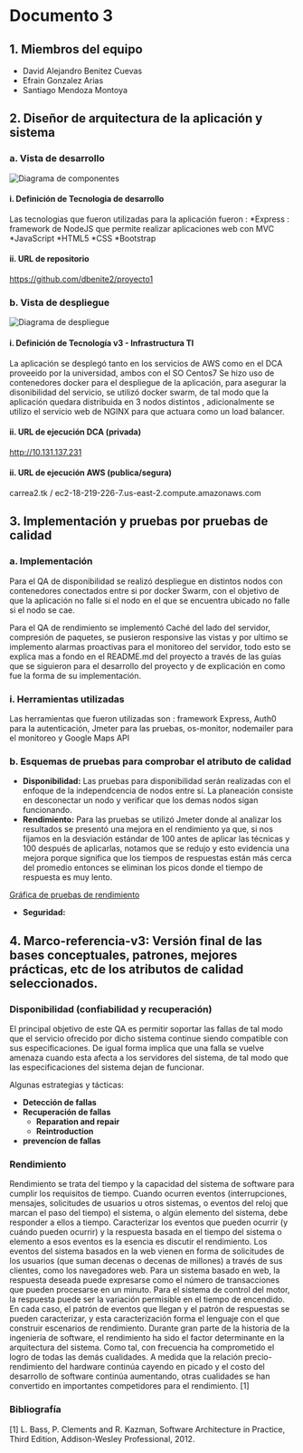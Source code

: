 # Documento 3 

## 1. Miembros del equipo

* David Alejandro Benitez Cuevas 
* Efrain Gonzalez Arias 
* Santiago Mendoza Montoya 

## 2. Diseñor de arquitectura de la aplicación y sistema 

### a. Vista de desarrollo 

![Diagrama de componentes](componentes.png)

#### i. Definición de Tecnologia de desarrollo 

Las tecnologias que fueron utilizadas para la aplicación fueron : 
*Express : framework de NodeJS que permite realizar aplicaciones web con MVC 
*JavaScript
*HTML5 
*CSS 
*Bootstrap

#### ii. URL de repositorio 
https://github.com/dbenite2/proyecto1

### b. Vista de despliegue 
![Diagrama de despliegue](despliegue.png)

#### i. Definición de Tecnología v3 - Infrastructura TI 

La aplicación se desplegó tanto en los servicios de AWS como en el DCA proveeido por la universidad, ambos con el SO Centos7
Se hizo uso de contenedores docker para el despliegue de la aplicación, para asegurar la disonibilidad del servicio, se utilizó docker swarm, de tal modo que la aplicación quedara distribuida en 3 nodos distintos , adicionalmente se utilizo el servicio web de NGINX para que actuara como un load balancer.


#### ii. URL de ejecución DCA (privada)

http://10.131.137.231

#### ii. URL de ejecución AWS (publica/segura)
 
 carrea2.tk / ec2-18-219-226-7.us-east-2.compute.amazonaws.com
 
 ## 3. Implementación y pruebas por pruebas de calidad 
 
 ### a. Implementación 
 
 Para el QA de disponibilidad se realizó despliegue en distintos nodos con contenedores conectados entre si por docker Swarm, con el objetivo  de que la aplicación no falle si el nodo en el que se encuentra ubicado
 no falle si el nodo se cae.
 
 Para el QA de rendimiento se implementó Caché del lado del servidor, compresión de paquetes, se pusieron responsive las vistas y por ultimo se implemento alarmas proactivas para el monitoreo del servidor, todo esto se explica mas a fondo en el README.md del proyecto a través de las guías que se siguieron para el desarrollo del proyecto y de explicación en como fue la forma de su implementación. 
 
 ### i. Herramientas utilizadas 
 
 Las herramientas que fueron utilizadas son : framework Express, Auth0 para la autenticación, Jmeter para las pruebas, os-monitor, nodemailer para el monitoreo y Google Maps API 
 
 ### b. Esquemas de pruebas para comprobar el atributo de calidad 
 
 * **Disponibilidad:** Las pruebas para disponibilidad serán realizadas con el enfoque de la independcencia de nodos entre sí. La planeación consiste en desconectar un nodo y verificar que los demas nodos sigan funcionando.
 * **Rendimiento:**  Para las pruebas se utilizó Jmeter donde al analizar los resultados se presentó una mejora en el rendimiento ya que, si nos fijamos en la desviación estándar de 100 antes de aplicar las técnicas y 100 después de aplicarlas, notamos que se redujo y esto evidencia una mejora porque significa que los tiempos de respuestas están más cerca del promedio entonces se eliminan los picos donde el tiempo de respuesta es muy lento.
 
 [Gráfica de pruebas de rendimiento](/Jmeter/jmeterexcel.png)
 * **Seguridad:**
 
 ## 4. Marco-referencia-v3: Versión final de las bases conceptuales, patrones, mejores prácticas, etc de los atributos de calidad seleccionados.
 
 ### Disponibilidad (confiabilidad y recuperación)

El principal objetivo de este QA es permitir soportar las fallas de tal modo que el servicio ofrecido por dicho sistema continue siendo 
compatible con sus especificaciones.
De igual forma implica que una falla se vuelve amenaza cuando esta afecta a los servidores del sistema, de tal modo que las especificaciones del sistema
dejan de funcionar.

Algunas estrategias y tácticas:

* **Detección de fallas**
* **Recuperación de fallas**
  * **Reparation and repair**
  * **Reintroduction**
* **prevencíon de fallas**


### Rendimiento

Rendimiento se trata del tiempo y la capacidad del sistema de software para cumplir los requisitos de tiempo. Cuando ocurren eventos (interrupciones, mensajes, solicitudes de usuarios u otros sistemas, o eventos del reloj que marcan el paso del tiempo) el sistema, o algún elemento del sistema, debe responder a ellos a tiempo. Caracterizar los eventos que pueden ocurrir (y cuándo pueden ocurrir) y la respuesta basada en el tiempo del sistema o elemento a esos eventos es la esencia es discutir el rendimiento.
Los eventos del sistema basados en la web vienen en forma de solicitudes de los usuarios (que suman decenas o decenas de millones) a través de sus clientes, como los navegadores web.
Para un sistema basado en web, la respuesta deseada puede expresarse como el número de transacciones que pueden procesarse en un minuto. Para el sistema de control del motor, la respuesta puede ser la variación permisible en el tiempo de encendido. En cada caso, el patrón de eventos que llegan y el patrón de respuestas se pueden caracterizar, y esta caracterización forma el lenguaje con el que construir escenarios de rendimiento.
Durante gran parte de la historia de la ingeniería de software, el rendimiento ha sido el factor determinante en la arquitectura del sistema. Como tal, con frecuencia ha comprometido el logro de todas las demás cualidades. A medida que la relación precio-rendimiento del hardware continúa cayendo en picado y el costo del desarrollo de software continúa aumentando, otras cualidades se han convertido en importantes competidores para el rendimiento. [1]

### Bibliografía
[1] 	L. Bass, P. Clements and R. Kazman, Software Architecture in Practice, Third Edition, Addison-Wesley Professional, 2012.

 
